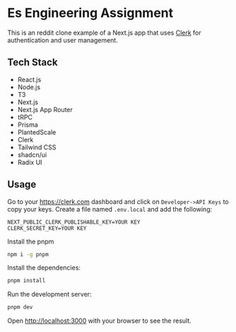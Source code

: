 # Es Engineering Assignment
This is an reddit clone example of a Next.js app that uses [Clerk](https://clerk.com) for authentication and user management. 

## Tech Stack
- React.js
- Node.js
- T3
- Next.js
- Next.js App Router
- tRPC
- Prisma
- PlantedScale
- Clerk
- Tailwind CSS
- shadcn/ui
- Radix UI

## Usage

Go to your https://clerk.com dashboard and click on `Developer->API Keys` to copy your keys. Create a file named `.env.local` and add the following:

```
NEXT_PUBLIC_CLERK_PUBLISHABLE_KEY=YOUR KEY
CLERK_SECRET_KEY=YOUR KEY
```

Install the pnpm
```bash
npm i -g pnpm
```

Install the dependencies:

```bash
pnpm install
```

Run the development server:
```bash
pnpm dev
```

Open [http://localhost:3000](http://localhost:3000) with your browser to see the result.


